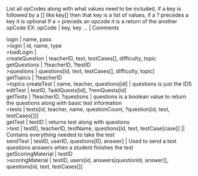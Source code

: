 List all opCodes along with what values need to be included, if a key is followed by a [] like key[] then that key is a list of values, if a ? precedes a key it is optional
If a > preceds an opcode it is a return of the another opCode
EX: opCode | key, key ... | Comments

login | name, pass<br/>
\>login | id, name, type<br/>
\>badLogin |<br/>
createQuestion | teacherID, text, testCases[], difficulty, topic<br/>
getQuestions | ?teacherID, ?testID<br/>
\>questions | questions[id, text, testCases[], difficulty, topic]<br/>
getTopics | ?teacherID<br/>
\>topics
createTest | name, teacher, questions[id] | questions is just the IDS<br/>
editTest | testID, ?addQuests[id], ?remQuests[id]<br/>
getTests | ?teacherID, ?questions | questions is a boolean value to return the questions along with basic test information<br/>
\>tests | tests[id, teacher, name, questionCount, ?question[id, text, testCases[]]]<br/>
getTest | testID | returns test along with questions<br/>
\>test | testID, teacherID, testName, questions[id, text, testCase[case]] || Contains everything needed to take the test<br/>
sendTest | testID, userID, questions[ID, answer] | Used to send a test questions answers when a student finishes the test<br/>
getScoringMaterial | testID<br/>
\>scoringMaterial | testID, users[id, answers[questionId, answer]], questions[id, text, testCases[]]<br/>
